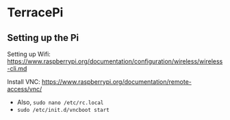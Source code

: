 # TerracePi

## Setting up the Pi

Setting up Wifi: https://www.raspberrypi.org/documentation/configuration/wireless/wireless-cli.md

Install VNC: https://www.raspberrypi.org/documentation/remote-access/vnc/
- Also, `sudo nano /etc/rc.local`
- `sudo /etc/init.d/vncboot start`
